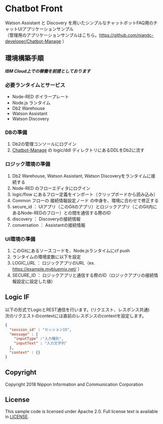 # Chatbot Front

Watson Assistant と Discovery を用いたシンプルなチャットボットFAQ用のチャットUIアプリケーションサンプル  
（管理用のアプリケーションサンプルはこちら。https://github.com/niandc-developer/Chatbot-Manage ）


## 環境構築手順

***IBM Cloud上での稼働を前提としております***  

### 必要ランタイムとサービス
* Node-RED ボイラープレート
* Node.js ランタイム
* Db2 Warehouse
* Watson Assistant
* Watson Discovery

### DBの準備
1. Db2の管理コンソールにログイン
2. [Chatbot-Manage](https://github.com/niandc-developer/Chatbot-Manage) の logic/ddl ディレクトリにあるDDLをDb2に流す

### ロジック環境の準備
1. Db2 Warehouse, Watson Assistant, Watson Discoveryをランタイムに接続する
2. Node-RED のフローエディタにログイン
3. logic/flow にあるフロー定義をインポート（クリップボードから読み込み）
4. Common フローの 接続情報設定ノード の中身を、環境に合わせて修正する
  1. secure_id ： UIアプリ（このGitのアプリ）とロジックアプリ（このGit内にあるNode-REDのフロー）との間を通信する際のID
  2. discovery ： Discoveryの接続情報
  3. conversation ： Assistantの接続情報

### UI環境の準備
1. このGitにあるソースコードを、Node.jsランタイムにcf push
2. ランタイムの環境変数に以下を設定
  1. LOGIC_URL ： ロジックアプリのURL（ex. https://example.mybluemix.net/ ）
  2. SECURE_ID ： ロジックアプリと通信する際のID（ロジックアプリの接続情報設定に設定した値）

## Logic IF
以下の形式でLogicとREST通信を行います。(リクエスト、レスポンス共通)  
次のリクエストのcontextには直前のレスポンスのcontextを設定します。

```json
{
  "session_id" : "セッションID",
  "message" : {
    "inputType" :"入力種別",
    "inputText" : "入力文字列"
  },
  "context" : {}
}
```

## Copyright
Copyright 2018 Nippon Information and Communication Corporation

## License
This sample code is licensed under Apache 2.0.
Full license text is available in [LICENSE](LICENSE).
